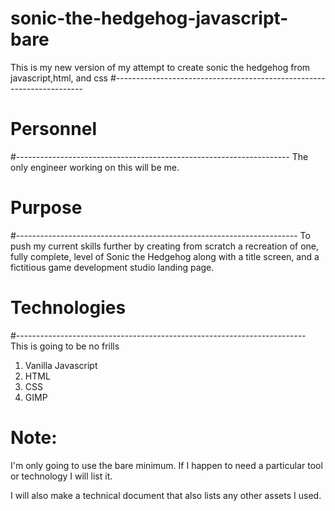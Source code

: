 # sonic-the-hedgehog-javascript-bare
This is my new version of my attempt to create sonic the hedgehog from javascript,html, and css 
#----------------------------------------------------------------------

# Personnel
#--------------------------------------------------------------------
The only engineer working on this will be me.

# Purpose
#----------------------------------------------------------------------
To push my current skills further by creating from scratch
a recreation of one, fully complete, level of Sonic the Hedgehog along with
a title screen, and a fictitious game development studio landing page.

# Technologies
#------------------------------------------------------------------------
This is going to be no frills
1. Vanilla Javascript
2. HTML
3. CSS
4. GIMP

# Note:
 I'm only going to use the bare minimum. If I happen to need a particular tool
 or technology I will list it.
 
 I will also make a technical document that also lists any other assets I used.

